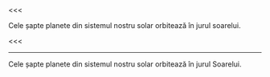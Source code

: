 <<<

Cele șapte planete din sistemul nostru solar orbitează în jurul soarelui.

<<<

---

>>>

Cele șapte planete din sistemul nostru solar orbitează în jurul Soarelui.

>>>
